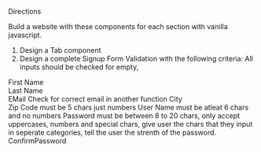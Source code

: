 Directions

Build a website with these components for each section with vanilla javascript.
1. Design a Tab component
2. Design a complete Signup Form Validation with the following criteria:
All inputs should be checked for empty, 
	
First Name	
Last Name	
EMail	Check for correct email in another function
City	
Zip Code	must be 5 chars just numbers
User Name	must be atleat 6 chars and no numbers
Password	must be between 8 to 20 chars, only accept uppercases, numbers and special chars, give user the chars that they input in seperate categories, tell the user the strenth of the password.
ConfirmPassword
